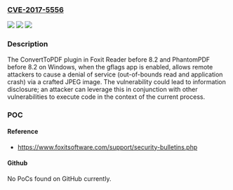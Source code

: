 ### [CVE-2017-5556](https://cve.mitre.org/cgi-bin/cvename.cgi?name=CVE-2017-5556)
![](https://img.shields.io/static/v1?label=Product&message=n%2Fa&color=blue)
![](https://img.shields.io/static/v1?label=Version&message=n%2Fa&color=blue)
![](https://img.shields.io/static/v1?label=Vulnerability&message=n%2Fa&color=brighgreen)

### Description

The ConvertToPDF plugin in Foxit Reader before 8.2 and PhantomPDF before 8.2 on Windows, when the gflags app is enabled, allows remote attackers to cause a denial of service (out-of-bounds read and application crash) via a crafted JPEG image. The vulnerability could lead to information disclosure; an attacker can leverage this in conjunction with other vulnerabilities to execute code in the context of the current process.

### POC

#### Reference
- https://www.foxitsoftware.com/support/security-bulletins.php

#### Github
No PoCs found on GitHub currently.


